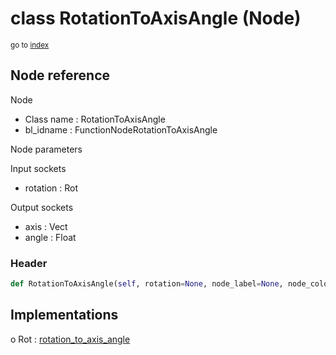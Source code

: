 # class RotationToAxisAngle (Node)

<sub>go to [index](/docs/index.md)</sub>

## Node reference

Node
 - Class name : RotationToAxisAngle
 - bl_idname : FunctionNodeRotationToAxisAngle

Node parameters

Input sockets
 - rotation : Rot

Output sockets
 - axis : Vect
 - angle : Float

### Header

``` python
def RotationToAxisAngle(self, rotation=None, node_label=None, node_color=None):
```

## Implementations

o Rot : [rotation_to_axis_angle](/docs/GeoNodes_classes/rotation_to_axis_angle.md) 

